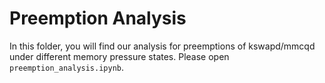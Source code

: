 # Preemption Analysis

In this folder, you will find our analysis for preemptions of kswapd/mmcqd under different memory pressure states. Please open `preemption_analysis.ipynb`.